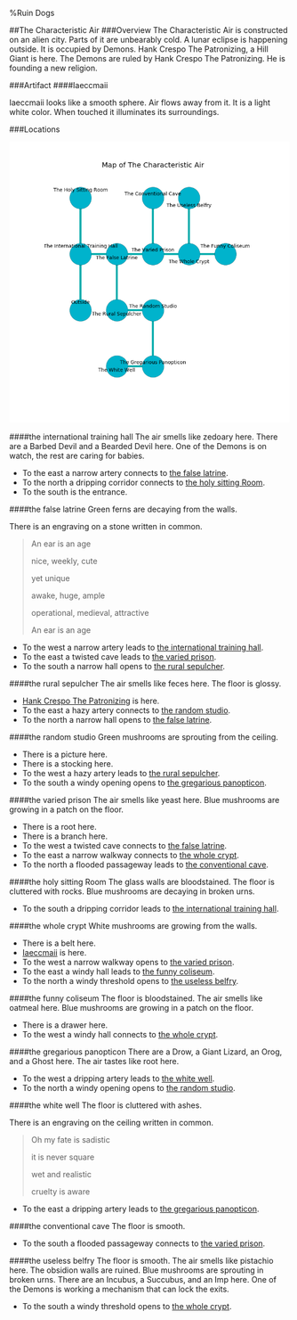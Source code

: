 %Ruin Dogs

##The Characteristic Air
###Overview
The Characteristic Air is constructed on an alien city. Parts of it are unbearably cold. A lunar eclipse is happening outside. It is occupied by Demons. <a name="Hank-Crespo-The-Patronizing"></a>Hank Crespo The Patronizing, a Hill Giant is here. The Demons are ruled by Hank Crespo The Patronizing. He  is founding a new religion. 



###Artifact
####<a name="Iaeccmaii"></a>Iaeccmaii


Iaeccmaii looks like a smooth sphere. Air flows away from it. It is a light white color. When touched it illuminates its surroundings. 





###Locations


![](../v2/images/The-Characteristic-Air.png)

####<a name="the-international-training-hall"></a>the international training hall
The air smells like zedoary here. There are a Barbed Devil and a Bearded Devil here. One of the Demons is on watch, the rest are caring for babies. 



* To the east a narrow artery connects to [the false latrine](#the-false-latrine).
* To the north a dripping corridor connects to [the holy sitting Room](#the-holy-sitting-Room).
* To the south is the entrance.


####<a name="the-false-latrine"></a>the false latrine
Green ferns are decaying from the walls. 

There is an engraving on a stone written in common. 

> An ear is an age
>
> nice, weekly, cute
>
> yet unique
>
> awake, huge, ample
>
> operational, medieval, attractive
>
> An ear is an age
>


* To the west a narrow artery leads to [the international training hall](#the-international-training-hall).
* To the east a twisted cave leads to [the varied prison](#the-varied-prison).
* To the south a narrow hall opens to [the rural sepulcher](#the-rural-sepulcher).


####<a name="the-rural-sepulcher"></a>the rural sepulcher
The air smells like feces here. The floor is glossy. 



* [Hank Crespo The Patronizing](#Hank-Crespo-The-Patronizing) is here.
* To the east a hazy artery connects to [the random studio](#the-random-studio).
* To the north a narrow hall opens to [the false latrine](#the-false-latrine).


####<a name="the-random-studio"></a>the random studio
Green mushrooms are sprouting from the ceiling. 



* There is a picture here.
* There is a stocking here.
* To the west a hazy artery leads to [the rural sepulcher](#the-rural-sepulcher).
* To the south a windy opening opens to [the gregarious panopticon](#the-gregarious-panopticon).


####<a name="the-varied-prison"></a>the varied prison
The air smells like yeast here. Blue mushrooms are growing in a patch on the floor. 



* There is a root here.
* There is a branch here.
* To the west a twisted cave connects to [the false latrine](#the-false-latrine).
* To the east a narrow walkway connects to [the whole crypt](#the-whole-crypt).
* To the north a flooded passageway leads to [the conventional cave](#the-conventional-cave).


####<a name="the-holy-sitting-Room"></a>the holy sitting Room
The glass walls are bloodstained. The floor is cluttered with rocks. Blue mushrooms are decaying in broken urns. 



* To the south a dripping corridor leads to [the international training hall](#the-international-training-hall).


####<a name="the-whole-crypt"></a>the whole crypt
White mushrooms are growing from the walls. 



* There is a belt here.
* [Iaeccmaii](#Iaeccmaii) is here.
* To the west a narrow walkway opens to [the varied prison](#the-varied-prison).
* To the east a windy hall leads to [the funny coliseum](#the-funny-coliseum).
* To the north a windy threshold opens to [the useless belfry](#the-useless-belfry).


####<a name="the-funny-coliseum"></a>the funny coliseum
The floor is bloodstained. The air smells like oatmeal here. Blue mushrooms are growing in a patch on the floor. 



* There is a drawer here.
* To the west a windy hall connects to [the whole crypt](#the-whole-crypt).


####<a name="the-gregarious-panopticon"></a>the gregarious panopticon
There are a Drow, a Giant Lizard, an Orog, and a Ghost here. The air tastes like root here. 



* To the west a dripping artery leads to [the white well](#the-white-well).
* To the north a windy opening opens to [the random studio](#the-random-studio).


####<a name="the-white-well"></a>the white well
The floor is cluttered with ashes. 

There is an engraving on the ceiling written in common. 

> Oh my fate is sadistic
>
> it is never square
>
> wet and realistic
>
> cruelty is aware
>


* To the east a dripping artery leads to [the gregarious panopticon](#the-gregarious-panopticon).


####<a name="the-conventional-cave"></a>the conventional cave
The floor is smooth. 



* To the south a flooded passageway connects to [the varied prison](#the-varied-prison).


####<a name="the-useless-belfry"></a>the useless belfry
The floor is smooth. The air smells like pistachio here. The obsidion walls are ruined. Blue mushrooms are sprouting in broken urns. There are an Incubus, a Succubus, and an Imp here. One of the Demons is working a mechanism that can lock the exits. 



* To the south a windy threshold opens to [the whole crypt](#the-whole-crypt).


